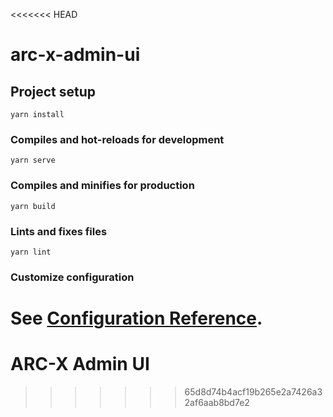 <<<<<<< HEAD
# arc-x-admin-ui

## Project setup
```
yarn install
```

### Compiles and hot-reloads for development
```
yarn serve
```

### Compiles and minifies for production
```
yarn build
```

### Lints and fixes files
```
yarn lint
```

### Customize configuration
See [Configuration Reference](https://cli.vuejs.org/config/).
=======
# ARC-X Admin UI

>>>>>>> 65d8d74b4acf19b265e2a7426a32af6aab8bd7e2
